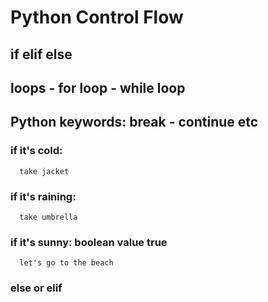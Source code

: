 # Python Control Flow
## if elif else
## loops - for loop - while loop
## Python keywords: break - continue etc

### if it's cold:
      take jacket
### if it's raining:
      take umbrella
### if it's sunny: boolean value true 
      let's go to the beach
### else or elif 